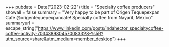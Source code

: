 +++
pubdate = Date("2023-02-22")
title = "Specialty coffee producers" 
showall = false
summary = "Very happy to be part of Origen Tequepexpan Café @origentequepexpancafe! Specialty coffee from Nayarit, México"
summaryurl = escape_string("https://www.linkedin.com/posts/indahector_specialtycoffee-coffee-activity-7034389804570083328-Ys5R?utm_source=share&utm_medium=member_desktop")
+++


